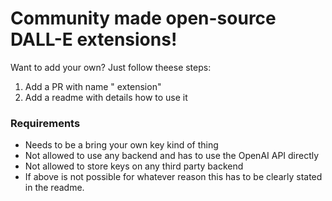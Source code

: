 # Community made open-source DALL-E extensions!

Want to add your own? Just follow theese steps:
1. Add a PR with name "<product> extension"
2. Add a readme with details how to use it

### Requirements
* Needs to be a bring your own key kind of thing
* Not allowed to use any backend and has to use the OpenAI API directly
* Not allowed to store keys on any third party backend
* If above is not possible for whatever reason this has to be clearly
stated in the readme. 

